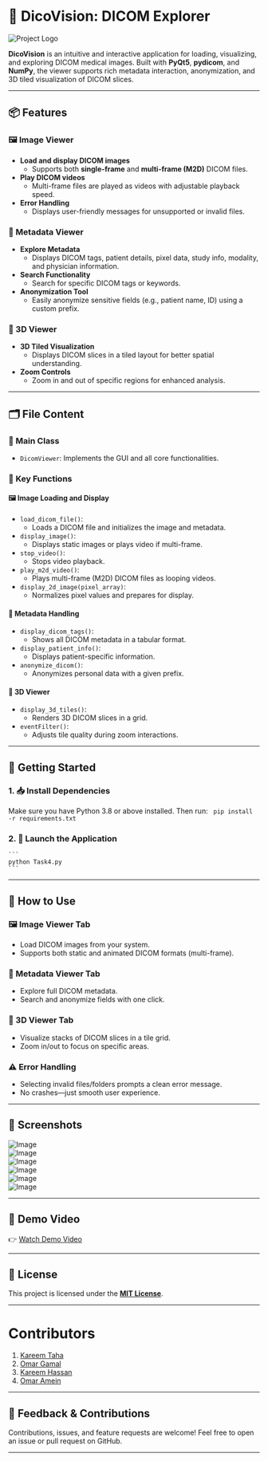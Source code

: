 # 🩻 DicoVision: DICOM Explorer

![Project Logo](assets/logo.png)

**DicoVision** is an intuitive and interactive application for loading, visualizing, and exploring DICOM medical images. Built with **PyQt5**, **pydicom**, and **NumPy**, the viewer supports rich metadata interaction, anonymization, and 3D tiled visualization of DICOM slices.

---

## 📦 Features

### 🖼️ Image Viewer
- **Load and display DICOM images**
  - Supports both **single-frame** and **multi-frame (M2D)** DICOM files.
- **Play DICOM videos**
  - Multi-frame files are played as videos with adjustable playback speed.
- **Error Handling**
  - Displays user-friendly messages for unsupported or invalid files.

### 🧠 Metadata Viewer
- **Explore Metadata**
  - Displays DICOM tags, patient details, pixel data, study info, modality, and physician information.
- **Search Functionality**
  - Search for specific DICOM tags or keywords.
- **Anonymization Tool**
  - Easily anonymize sensitive fields (e.g., patient name, ID) using a custom prefix.

### 🧱 3D Viewer
- **3D Tiled Visualization**
  - Displays DICOM slices in a tiled layout for better spatial understanding.
- **Zoom Controls**
  - Zoom in and out of specific regions for enhanced analysis.

---

## 🗂️ File Content

### 📘 Main Class
- `DicomViewer`: Implements the GUI and all core functionalities.

### 🔧 Key Functions

#### 🖼️ Image Loading and Display
- `load_dicom_file()`:
  - Loads a DICOM file and initializes the image and metadata.
- `display_image()`:
  - Displays static images or plays video if multi-frame.
- `stop_video()`:
  - Stops video playback.
- `play_m2d_video()`:
  - Plays multi-frame (M2D) DICOM files as looping videos.
- `display_2d_image(pixel_array)`:
  - Normalizes pixel values and prepares for display.

#### 🧠 Metadata Handling
- `display_dicom_tags()`:
  - Shows all DICOM metadata in a tabular format.
- `display_patient_info()`:
  - Displays patient-specific information.
- `anonymize_dicom()`:
  - Anonymizes personal data with a given prefix.

#### 🧱 3D Viewer
- `display_3d_tiles()`:
  - Renders 3D DICOM slices in a grid.
- `eventFilter()`:
  - Adjusts tile quality during zoom interactions.

---

## 🚀 Getting Started

### 1. 📥 Install Dependencies

Make sure you have Python 3.8 or above installed. Then run:
    ``` 
    pip install -r requirements.txt
    ```
### 2. 🏁 Launch the Application
    ``` 
    python Task4.py 
    ```

---

## 🧭 How to Use

### 🖼️ Image Viewer Tab
- Load DICOM images from your system.
- Supports both static and animated DICOM formats (multi-frame).

### 🧬 Metadata Viewer Tab
- Explore full DICOM metadata.
- Search and anonymize fields with one click.

### 🧱 3D Viewer Tab
- Visualize stacks of DICOM slices in a tile grid.
- Zoom in/out to focus on specific areas.

### ⚠️ Error Handling
- Selecting invalid files/folders prompts a clean error message.
- No crashes—just smooth user experience.

---

## 📸 Screenshots

![Image](https://github.com/user-attachments/assets/ad3e585e-7e48-4332-bc1d-c18c357c0e79)  
![Image](https://github.com/user-attachments/assets/a1686fa3-6620-4132-b182-fb643e130fc3)  
![Image](https://github.com/user-attachments/assets/64925f23-379e-40f4-af7c-1613fd3b7dfd)  
![Image](https://github.com/user-attachments/assets/9cf5170a-fb1d-458b-a091-30d758540de2)  
![Image](https://github.com/user-attachments/assets/073f8bb3-c159-4a62-8735-571cfd487a72)  
![Image](https://github.com/user-attachments/assets/eb18211b-25c8-460b-a352-6b9423ea1279)

---

## 🎥 Demo Video

👉 [Watch Demo Video](https://github.com/user-attachments/assets/93210dcb-44cd-4bd6-a2e9-d3d591be0d9d)

---

## 📄 License

This project is licensed under the **[MIT License](../LICENSE.txt)**.

---

# Contributors
1. [Kareem Taha](https://github.com/Kareem-Taha-05)
2. [Omar Gamal](https://github.com/OmarGamalH)
3. [Kareem Hassan](https://github.com/karimhassan-808)
4. [Omar Amein](https://github.com/OmarAmein)

---

## 💬 Feedback & Contributions

Contributions, issues, and feature requests are welcome! Feel free to open an issue or pull request on GitHub.

---
